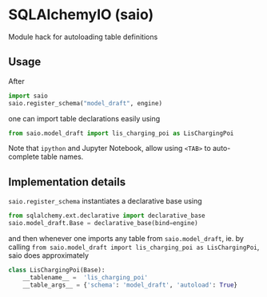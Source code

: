 # SQLAlchemyIO (saio)

Module hack for autoloading table definitions

## Usage

After
```python
import saio
saio.register_schema("model_draft", engine)
````
one can import table declarations easily using
```python
from saio.model_draft import lis_charging_poi as LisChargingPoi
```

Note that `ipython` and Jupyter Notebook, allow using `<TAB>` to auto-complete
table names.

## Implementation details

`saio.register_schema` instantiates a declarative base using
```python
from sqlalchemy.ext.declarative import declarative_base
saio.model_draft.Base = declarative_base(bind=engine)
```
and then whenever one imports any table from `saio.model_draft`, ie. by calling
`from saio.model_draft import lis_charging_poi as LisChargingPoi`, saio does
approximately
```python
class LisChargingPoi(Base):
    __tablename__ =  'lis_charging_poi'
    __table_args__ = {'schema': 'model_draft', 'autoload': True}
```
